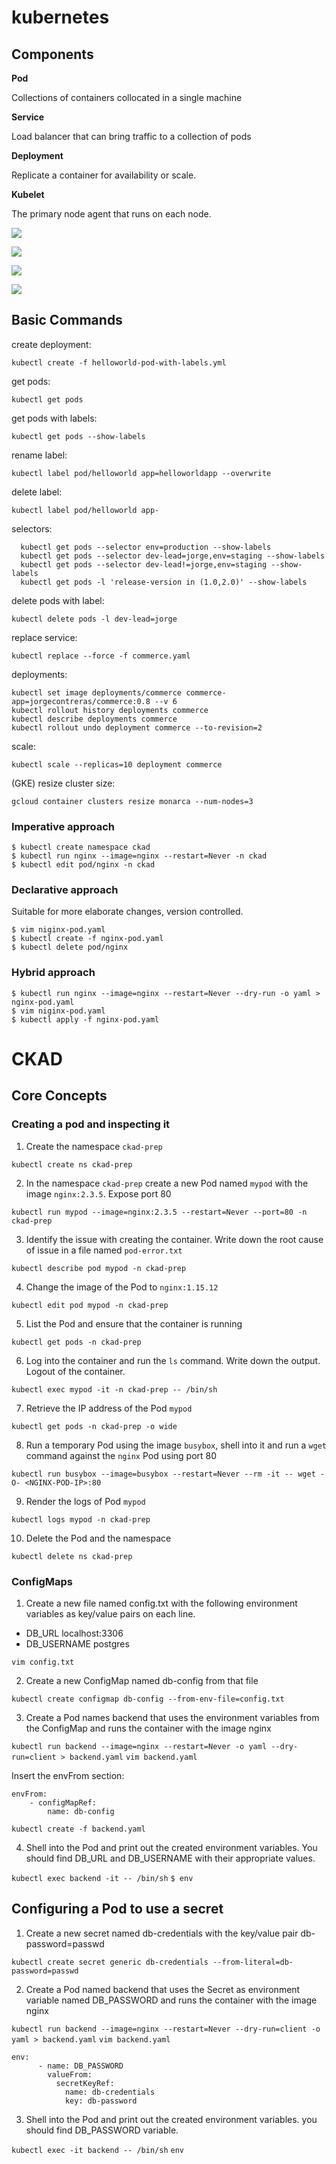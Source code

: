 # kubernetes

## Components

**Pod** 

Collections of containers collocated in a single machine

**Service** 

Load balancer that can bring traffic to a collection of pods

**Deployment** 

Replicate a container for availability or scale.

**Kubelet** 

The primary node agent that runs on each node.

![](media/architecture.jpeg)

![](media/pod.jpeg)

![](media/deployments.jpeg)

![](media/services.jpeg)

## Basic Commands

create deployment:

`kubectl create -f helloworld-pod-with-labels.yml`
  
get pods:

`kubectl get pods`
  
get pods with labels:

`kubectl get pods --show-labels`
  
rename label:

`kubectl label pod/helloworld app=helloworldapp --overwrite`
  
delete label:

`kubectl label pod/helloworld app-`
  
selectors:

```
  kubectl get pods --selector env=production --show-labels
  kubectl get pods --selector dev-lead=jorge,env=staging --show-labels
  kubectl get pods --selector dev-lead!=jorge,env=staging --show-labels
  kubectl get pods -l 'release-version in (1.0,2.0)' --show-labels
```

delete pods with label:

`kubectl delete pods -l dev-lead=jorge`


replace service:

`kubectl replace --force -f commerce.yaml`

deployments:

```
kubectl set image deployments/commerce commerce-app=jorgecontreras/commerce:0.8 --v 6
kubectl rollout history deployments commerce
kubectl describe deployments commerce
kubectl rollout undo deployment commerce --to-revision=2

```

scale:

`kubectl scale --replicas=10 deployment commerce`

(GKE) resize cluster size:

`gcloud container clusters resize monarca --num-nodes=3`

### Imperative approach

```
$ kubectl create namespace ckad
$ kubectl run nginx --image=nginx --restart=Never -n ckad
$ kubectl edit pod/nginx -n ckad
```

### Declarative approach

Suitable for more elaborate changes, version controlled.

```
$ vim niginx-pod.yaml
$ kubectl create -f nginx-pod.yaml
$ kubectl delete pod/nginx
```
### Hybrid approach

```
$ kubectl run nginx --image=nginx --restart=Never --dry-run -o yaml > nginx-pod.yaml
$ vim niginx-pod.yaml
$ kubectl apply -f nginx-pod.yaml
```

# CKAD 

## Core Concepts

### Creating a pod and inspecting it

1. Create the namespace `ckad-prep`

`kubectl create ns ckad-prep`

2. In the namespace `ckad-prep` create a new Pod named `mypod` with the image `nginx:2.3.5`. Expose port 80

`kubectl run mypod --image=nginx:2.3.5 --restart=Never --port=80 -n ckad-prep`

3. Identify the issue with creating the container. Write down the root cause of issue in a file named `pod-error.txt`

`kubectl describe pod mypod -n ckad-prep`

4. Change the image of the Pod to `nginx:1.15.12`

`kubectl edit pod mypod -n ckad-prep`

5. List the Pod and ensure that the container is running

`kubectl get pods -n ckad-prep`

6. Log into the container and run the `ls` command. Write down the output. Logout of the container.

`kubectl exec mypod -it -n ckad-prep -- /bin/sh`

7. Retrieve the IP address of the Pod `mypod`

`kubectl get pods -n ckad-prep -o wide`

8. Run a temporary Pod using the image `busybox`, shell into it and run a `wget` command against the `nginx` Pod using port 80

`kubectl run busybox --image=busybox --restart=Never --rm -it -- wget -O- <NGINX-POD-IP>:80`

9. Render the logs of Pod `mypod`

`kubectl logs mypod -n ckad-prep`

10. Delete the Pod and the namespace

`kubectl delete ns ckad-prep`


### ConfigMaps

1. Create a new file named config.txt with the following environment variables as key/value pairs on each line.
- DB_URL localhost:3306
- DB_USERNAME postgres

`vim config.txt`

2. Create a new ConfigMap named db-config from that file

`kubectl create configmap db-config --from-env-file=config.txt`

3. Create a Pod names backend that uses the environment variables from the ConfigMap and runs the container with the image nginx

`kubectl run backend --image=nginx --restart=Never -o yaml --dry-run=client > backend.yaml`
`vim backend.yaml`

Insert the envFrom section:

```
envFrom:
    - configMapRef:
        name: db-config
```

`kubectl create -f backend.yaml`

4. Shell into the Pod and print out the created environment variables. You should find DB_URL and DB_USERNAME with their appropriate values.

`kubectl exec backend -it -- /bin/sh`
`$ env`

## Configuring a Pod to use a secret

1. Create a new secret named db-credentials with the key/value pair db-password=passwd

`kubectl create secret generic db-credentials --from-literal=db-password=passwd`

2. Create a Pod named backend that uses the Secret as environment variable named DB_PASSWORD and runs the container with the image nginx

`kubectl run backend --image=nginx --restart=Never --dry-run=client -o yaml > backend.yaml`
`vim backend.yaml`

```
env:
      - name: DB_PASSWORD
        valueFrom:
          secretKeyRef:
            name: db-credentials
            key: db-password
```

3. Shell into the Pod and print out the created environment variables. you should find DB_PASSWORD variable.

`kubectl exec -it backend -- /bin/sh`
`env`

